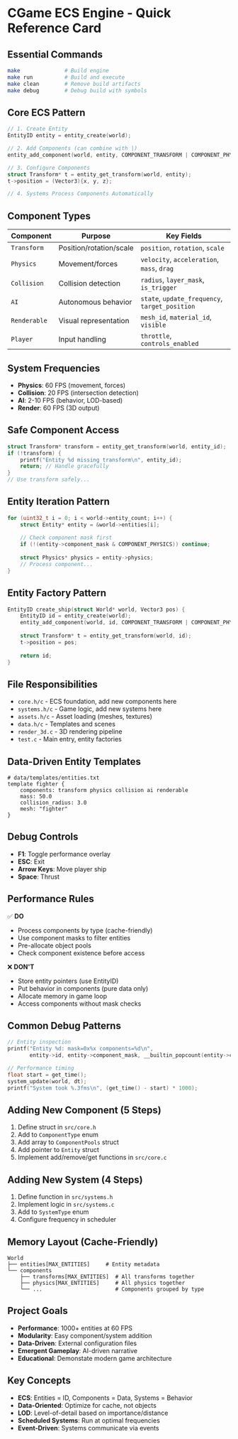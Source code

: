 # CGame ECS Engine - Quick Reference Card

## Essential Commands
```bash
make              # Build engine
make run          # Build and execute
make clean        # Remove build artifacts
make debug        # Debug build with symbols
```

## Core ECS Pattern
```c
// 1. Create Entity
EntityID entity = entity_create(world);

// 2. Add Components (can combine with |)
entity_add_component(world, entity, COMPONENT_TRANSFORM | COMPONENT_PHYSICS);

// 3. Configure Components
struct Transform* t = entity_get_transform(world, entity);
t->position = (Vector3){x, y, z};

// 4. Systems Process Components Automatically
```

## Component Types
| Component | Purpose | Key Fields |
|-----------|---------|------------|
| `Transform` | Position/rotation/scale | `position`, `rotation`, `scale` |
| `Physics` | Movement/forces | `velocity`, `acceleration`, `mass`, `drag` |
| `Collision` | Collision detection | `radius`, `layer_mask`, `is_trigger` |
| `AI` | Autonomous behavior | `state`, `update_frequency`, `target_position` |
| `Renderable` | Visual representation | `mesh_id`, `material_id`, `visible` |
| `Player` | Input handling | `throttle`, `controls_enabled` |

## System Frequencies
- **Physics**: 60 FPS (movement, forces)
- **Collision**: 20 FPS (intersection detection)  
- **AI**: 2-10 FPS (behavior, LOD-based)
- **Render**: 60 FPS (3D output)

## Safe Component Access
```c
struct Transform* transform = entity_get_transform(world, entity_id);
if (!transform) {
    printf("Entity %d missing transform\n", entity_id);
    return; // Handle gracefully
}
// Use transform safely...
```

## Entity Iteration Pattern
```c
for (uint32_t i = 0; i < world->entity_count; i++) {
    struct Entity* entity = &world->entities[i];
    
    // Check component mask first
    if (!(entity->component_mask & COMPONENT_PHYSICS)) continue;
    
    struct Physics* physics = entity->physics;
    // Process component...
}
```

## Entity Factory Pattern
```c
EntityID create_ship(struct World* world, Vector3 pos) {
    EntityID id = entity_create(world);
    entity_add_component(world, id, COMPONENT_TRANSFORM | COMPONENT_PHYSICS);
    
    struct Transform* t = entity_get_transform(world, id);
    t->position = pos;
    
    return id;
}
```

## File Responsibilities
- `core.h/c` - ECS foundation, add new components here
- `systems.h/c` - Game logic, add new systems here  
- `assets.h/c` - Asset loading (meshes, textures)
- `data.h/c` - Templates and scenes
- `render_3d.c` - 3D rendering pipeline
- `test.c` - Main entry, entity factories

## Data-Driven Entity Templates
```
# data/templates/entities.txt
template fighter {
    components: transform physics collision ai renderable
    mass: 50.0
    collision_radius: 3.0
    mesh: "fighter"
}
```

## Debug Controls
- **F1**: Toggle performance overlay
- **ESC**: Exit
- **Arrow Keys**: Move player ship
- **Space**: Thrust

## Performance Rules
✅ **DO**
- Process components by type (cache-friendly)
- Use component masks to filter entities
- Pre-allocate object pools
- Check component existence before access

❌ **DON'T**  
- Store entity pointers (use EntityID)
- Put behavior in components (pure data only)
- Allocate memory in game loop
- Access components without mask checks

## Common Debug Patterns
```c
// Entity inspection
printf("Entity %d: mask=0x%x components=%d\n", 
       entity->id, entity->component_mask, __builtin_popcount(entity->component_mask));

// Performance timing
float start = get_time();
system_update(world, dt);
printf("System took %.3fms\n", (get_time() - start) * 1000);
```

## Adding New Component (5 Steps)
1. Define struct in `src/core.h`
2. Add to `ComponentType` enum  
3. Add array to `ComponentPools` struct
4. Add pointer to `Entity` struct
5. Implement add/remove/get functions in `src/core.c`

## Adding New System (4 Steps)
1. Define function in `src/systems.h`
2. Implement logic in `src/systems.c`
3. Add to `SystemType` enum
4. Configure frequency in scheduler

## Memory Layout (Cache-Friendly)
```
World
├── entities[MAX_ENTITIES]     # Entity metadata
└── components
    ├── transforms[MAX_ENTITIES]  # All transforms together
    ├── physics[MAX_ENTITIES]     # All physics together
    └── ...                       # Components grouped by type
```

## Project Goals
- **Performance**: 1000+ entities at 60 FPS
- **Modularity**: Easy component/system addition
- **Data-Driven**: External configuration files
- **Emergent Gameplay**: AI-driven narrative
- **Educational**: Demonstate modern game architecture

## Key Concepts
- **ECS**: Entities = ID, Components = Data, Systems = Behavior
- **Data-Oriented**: Optimize for cache, not objects
- **LOD**: Level-of-detail based on importance/distance
- **Scheduled Systems**: Run at optimal frequencies
- **Event-Driven**: Systems communicate via events
